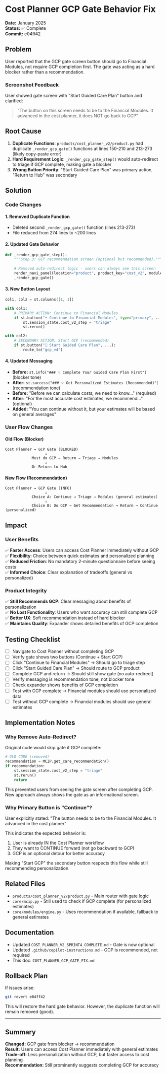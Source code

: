 # Cost Planner GCP Gate Behavior Fix

**Date:** January 2025  
**Status:** ✅ Complete  
**Commit:** e04ff42

## Problem

User reported that the GCP gate screen button should go to Financial Modules, not require GCP completion first. The gate was acting as a hard blocker rather than a recommendation.

### Screenshot Feedback
User showed gate screen with "Start Guided Care Plan" button and clarified:
> "The button on this screen needs to be to the Financial Modules. It advanced in the cost planner, it does NOT go back to GCP"

## Root Cause

1. **Duplicate Functions**: `products/cost_planner_v2/product.py` had duplicate `_render_gcp_gate()` functions at lines 150-210 and 213-273 (likely copy-paste error)
2. **Hard Requirement Logic**: `_render_gcp_gate_step()` would auto-redirect to triage if GCP complete, making gate a blocker
3. **Wrong Button Priority**: "Start Guided Care Plan" was primary action, "Return to Hub" was secondary

## Solution

### Code Changes

#### 1. Removed Duplicate Function
- Deleted second `_render_gcp_gate()` function (lines 213-273)
- File reduced from 274 lines to ~200 lines

#### 2. Updated Gate Behavior
```python
def _render_gcp_gate_step():
    """Step 3: GCP recommendation screen (optional but recommended)."""
    
    # Removed auto-redirect logic - users can always see this screen
    render_navi_panel(location="product", product_key="cost_v2", module_config=None)
    _render_gcp_gate()
```

#### 3. New Button Layout
```python
col1, col2 = st.columns([1, 1])

with col1:
    # PRIMARY ACTION: Continue to Financial Modules
    if st.button("➡️ Continue to Financial Modules", type="primary", ...):
        st.session_state.cost_v2_step = "triage"
        st.rerun()

with col2:
    # SECONDARY ACTION: Start GCP (recommended)
    if st.button("🎯 Start Guided Care Plan", ...):
        route_to("gcp_v4")
```

#### 4. Updated Messaging
- **Before:** `st.info("### 💡 Complete Your Guided Care Plan First")` (blocker tone)
- **After:** `st.success("### 💡 Get Personalized Estimates (Recommended)")` (recommendation tone)
- **Before:** "Before we can calculate costs, we need to know..." (required)
- **After:** "For the most accurate cost estimates, we recommend..." (optional)
- **Added:** "You can continue without it, but your estimates will be based on general averages"

### User Flow Changes

#### Old Flow (Blocker)
```
Cost Planner → GCP Gate (BLOCKED)
                  ↓
            Must do GCP → Return → Triage → Modules
                  ↓
            Or Return to Hub
```

#### New Flow (Recommendation)
```
Cost Planner → GCP Gate (INFO)
                  ↓
            Choice A: Continue → Triage → Modules (general estimates)
                  ↓
            Choice B: Do GCP → Get Recommendation → Return → Continue (personalized)
```

## Impact

### User Benefits
✅ **Faster Access**: Users can access Cost Planner immediately without GCP  
✅ **Flexibility**: Choice between quick estimates and personalized planning  
✅ **Reduced Friction**: No mandatory 2-minute questionnaire before seeing costs  
✅ **Informed Choice**: Clear explanation of tradeoffs (general vs personalized)

### Product Integrity
✅ **Still Recommends GCP**: Clear messaging about benefits of personalization  
✅ **No Lost Functionality**: Users who want accuracy can still complete GCP  
✅ **Better UX**: Soft recommendation instead of hard blocker  
✅ **Maintains Quality**: Expander shows detailed benefits of GCP completion

## Testing Checklist

- [ ] Navigate to Cost Planner without completing GCP
- [ ] Verify gate shows two buttons (Continue + Start GCP)
- [ ] Click "Continue to Financial Modules" → Should go to triage step
- [ ] Click "Start Guided Care Plan" → Should route to GCP product
- [ ] Complete GCP and return → Should still show gate (no auto-redirect)
- [ ] Verify messaging is recommendation tone, not blocker tone
- [ ] Check expander shows benefits of GCP completion
- [ ] Test with GCP complete → Financial modules should use personalized data
- [ ] Test without GCP complete → Financial modules should use general estimates

## Implementation Notes

### Why Remove Auto-Redirect?
Original code would skip gate if GCP complete:
```python
# OLD CODE (removed)
recommendation = MCIP.get_care_recommendation()
if recommendation:
    st.session_state.cost_v2_step = "triage"
    st.rerun()
    return
```

This prevented users from seeing the gate screen after completing GCP. New approach always shows the gate as an informational screen.

### Why Primary Button is "Continue"?
User explicitly stated: "The button needs to be to the Financial Modules. It advanced in the cost planner"

This indicates the expected behavior is:
1. User is already IN the Cost Planner workflow
2. They want to CONTINUE forward (not go backward to GCP)
3. GCP is an optional detour for better accuracy

Making "Start GCP" the secondary button respects this flow while still recommending personalization.

## Related Files
- `products/cost_planner_v2/product.py` - Main router with gate logic
- `core/mcip.py` - Still used to check if GCP complete (for personalized estimates)
- `core/modules/engine.py` - Uses recommendation if available, fallback to general estimates

## Documentation
- Updated `COST_PLANNER_V2_SPRINT4_COMPLETE.md` - Gate is now optional
- Updated `.github/copilot-instructions.md` - GCP is recommended, not required
- This doc: `COST_PLANNER_GCP_GATE_FIX.md`

## Rollback Plan
If issues arise:
```bash
git revert e04ff42
```

This will restore the hard gate behavior. However, the duplicate function will remain removed (good).

---

## Summary

**Changed:** GCP gate from blocker → recommendation  
**Result:** Users can access Cost Planner immediately with general estimates  
**Trade-off:** Less personalization without GCP, but faster access to cost planning  
**Recommendation:** Still prominently suggests completing GCP for accuracy
